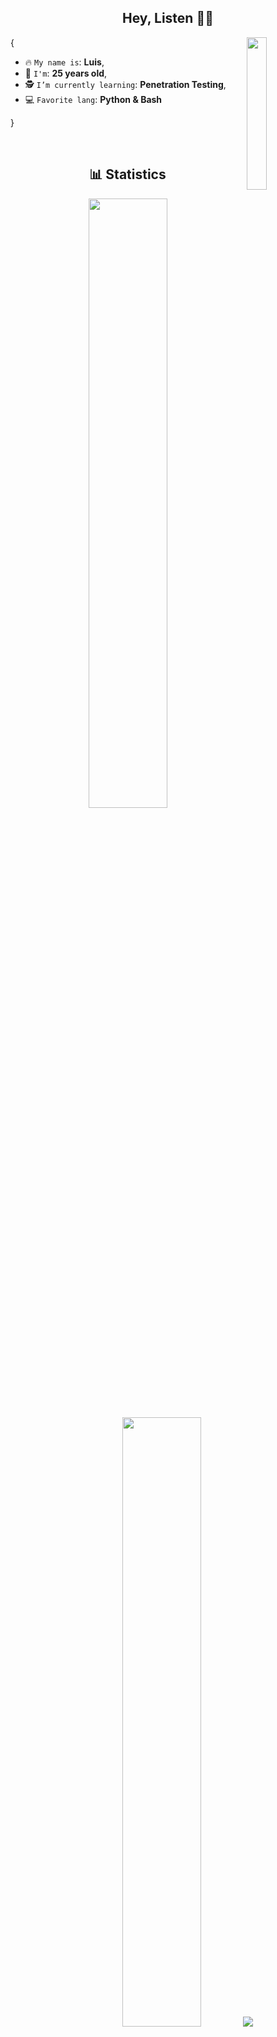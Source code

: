 <h2 align='center'> Hey, Listen 🧚‍♀️</h2>

<img align='right' src='https://octodex.github.com/images/stormtroopocat.png' width='25%'>

{

* 🔥 `My name is`: **Luis**,
* 🚀 `I'm`: **25 years old**,
* 🕵️ `I’m currently learning`: **Penetration Testing**,
* 💻 `Favorite lang`: **Python & Bash**  

}

<br/>

<h2 align='center'>📊 Statistics</h2>

<p align='center'>

  <img height="50%" width="auto" src ="https://github-readme-stats.vercel.app/api?username=LuisRamos98&show_icons=true&count_private=true&theme=dracula&hide_border=true&hide=issues,contribs&bg_color=00000000">
  <img height="50%" width="auto" src ="https://github-readme-stats.vercel.app/api/top-langs/?username=LuisRamos98&layout=compact&hide_border=true&theme=dracula&bg_color=00000000&langs_count=6&hide=jupyter%20notebook,tex,css,php&exclude_repo=Pacman-AI">
  <img src ="https://github-readme-streak-stats.herokuapp.com?user=LuisRamos98&theme=dracula&hide_border=true&background=FFFFFF00">

</p>

<h2 align='center'>🐙 My Skills</h2>

<h4 align='center'> 🐧 Operating System</h4>

<p align='center'>
  <a href="#"><img alt='Kali' src='https://img.shields.io/badge/Kali-025E8C.svg?logo=kali-linux&logoColor=white'></a>
  <a href='#'><img alt='Linux' src='https://img.shields.io/badge/Linux-grey?logo=linux&logoColor=white'></a>
  <a href="#"><img alt="Windows" src="https://img.shields.io/badge/Windows-7952B3.svg?logo=windows&logoColor=white"></a>

</p>

<h4 align='center'>🧑‍💻 Programming languages </h4>

<p align='center'>
  <a href="https://github.com/search?q=user%3ALuisRamos98+language%3Abash"><img alt="Bash" src="https://img.shields.io/badge/Bash-121011.svg?logo=gnu-bash&logoColor=white"></a>
  <a href="https://github.com/search?q=user%3ALuisRamos98+language%3Acss"><img alt="CSS" src="https://img.shields.io/badge/CSS-1572B6.svg?logo=css3&logoColor=white"></a>
  <a href="https://github.com/search?q=user%3ALuisRamos98+language%3Ahtml"><img alt="HTML" src="https://img.shields.io/badge/HTML-E34F26.svg?logo=html5&logoColor=white"></a>
  <a href="https://github.com/search?q=user%3ALuisRamos98+language%3Ajavascript"><img alt="JavaScript" src="https://img.shields.io/badge/JavaScript-F7DF1E.svg?logo=javascript&logoColor=black"></a>
  <a href="https://github.com/search?q=user%3ALuisRamos98+language%3Amarkdown"><img alt="Markdown" src="https://img.shields.io/badge/Markdown-000000.svg?logo=markdown&logoColor=white"></a>
  <a href="https://github.com/search?q=user%3ALuisRamos98+language%3Alatex"><img alt="LaTeX" src="https://img.shields.io/badge/LaTeX-121011.svg?logo=LaTex&logoColor=white"></a>
  <a href="https://github.com/search?q=user%3ALuisRamos98+language%3Apython"><img alt="Python" src="https://img.shields.io/badge/Python-14354C.svg?logo=python&logoColor=white"></a>
  <a href="https://github.com/search?q=user%3ALuisRamos98+language%3Asass"><img alt="Sass" src="https://img.shields.io/badge/Sass-CC6699.svg?logo=sass&logoColor=white"></a>
  <a href="https://github.com/search?q=user%3ALuisRamos98+language%3Asql"><img alt="SQL" src="https://custom-icon-badges.demolab.com/badge/SQL-025E8C.svg?logo=database&logoColor=white"></a>
</p>

<h4 align='center'>📚 Frameworks and Libraries</h4>

<p align='center'>
  <a href="#"><img alt="Bootstrap" src="https://img.shields.io/badge/Bootstrap-7952B3.svg?logo=bootstrap&logoColor=white"></a>
  <a href="#"><img alt="React" src="https://img.shields.io/badge/React-61DAFB.svg?logo=react&logoColor=black"></a>
</p>

